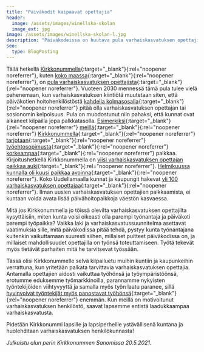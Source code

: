 ```yaml
---
title: "Päiväkodit kaipaavat opettajia"
header:
  image: /assets/images/winellska-skolan
  image_ext: jpg
image: /assets/images/winellska-skolan-l.jpg
description: "Päiväkodeissa on huutava pula varhaiskasvatuksen opettajista. Kirkkonummella olisi nyt mahdollisuus rakentaa uudenlaista työympäristöä ja tehdä siitä valttikortti uusien opettajien palkkaamiseen sekä nykyisten viihtymiseen!"
seo:
  type: BlogPosting
---
```

Tällä hetkellä [Kirkkonummella](https://www.kuntarekry.fi/fi/tyopaikat/?&professioncat=38788&organisation=9&lang=fi_FI,sv_SE&desc=varhaiskasvatuksen%20opettaja&sort=%22-changetime%22&limit=24&display=grid){:target="_blank"}{:rel="noopener noreferrer"}, kuten [koko maassa](https://www.uef.fi/fi/artikkeli/varhaiskasvatuksen-opettajapulaa-helpotetaan-monimuotokoulutuksella){:target="_blank"}{:rel="noopener noreferrer"}, on [pula varhaiskasvatuksen opettajista](https://www.iltalehti.fi/politiikka/a/d0c06ae8-d132-4b35-aebe-8256b6046bec){:target="_blank"}{:rel="noopener noreferrer"}. Vuoteen 2030 mennessä tämä pula tulee vielä pahenemaan, kun varhaiskasvatuksen kiintiötä muutetaan siten, että päiväkotien hoitohenkilöstöstä [kahdella kolmasosalla](https://www.finlex.fi/fi/laki/alkup/2018/20180540#Pidp447740832){:target="_blank"}{:rel="noopener noreferrer"} pitää olla varhaiskasvatuksen opettajan tai sosionomin kelpoisuus. Pula on muodostunut niin pahaksi, että kunnat ovat alkaneet kilpailla jopa palkkatasolla. [Esimerkiksi](https://www.kuntarekry.fi/fi/tyopaikat/varhaiskasvatuksen-opettaja-365327/){:target="_blank"}{:rel="noopener noreferrer"} [meillä](https://www.kuntarekry.fi/fi/tyopaikat/varhaiskasvatuksen-opettaja-364669/){:target="_blank"}{:rel="noopener noreferrer"} [Kirkkonummella](https://www.kuntarekry.fi/fi/tyopaikat/varhaiskasvatuksen-opettaja-laajakallion-paivakoti-352003/){:target="_blank"}{:rel="noopener noreferrer"} [tarjotaan](https://www.kuntarekry.fi/fi/tyopaikat/varhaiskasvatuksen-opettaja-364299/){:target="_blank"}{:rel="noopener noreferrer"} [työehtosopimusta](https://www.kt.fi/sopimukset/kvtes/2020-2021/liite-5-varhaiskasvatuksen-henkilosto-koulun-peruspalvelutehtavat){:target="_blank"}{:rel="noopener noreferrer"} [korkeampaa](https://www.kuntarekry.fi/fi/tyopaikat/varhaiskasvatuksen-opettaja-360689/){:target="_blank"}{:rel="noopener noreferrer"} palkkaa. Kirjoitushetkellä Kirkkonummella on [viisi varhaiskasvatuksen opettajan paikkaa auki](https://www.kuntarekry.fi/fi/tyopaikat/?profession=38816&organisation=9&lang=fi_FI%2Csv_SE&desc=varhaiskasvatuksen+opettaja&sort=%22-changetime%22&limit=24&display=grid){:target="_blank"}{:rel="noopener noreferrer"}. [Helmikuussa kunnalla oli kuusi paikkaa avoinna](https://laurilavanti.fi/kirkkonummi-lisa-on-sinunkin-etusi){:target="_blank"}{:rel="noopener noreferrer"}. Koko Uudellamaalla kunnat ja kaupungit hakevat [yli 100 varhaiskasvatuksen opettajaa](https://www.kuntarekry.fi/fi/tyopaikat/?region=39494&profession=38816&lang=fi_FI%2Csv_SE%2Cen_US&desc=varhaiskasvatuksen+opettaja&sort=%22-publish_from%22&limit=24&display=grid){:target="_blank"}{:rel="noopener noreferrer"}. Ilman uusien varhaiskasvatuksen opettajien palkkaamista, ei kuntaan voida avata lisää päivähoitopaikkoja väestön kasvaessa.

Mitä jos Kirkkonummella jo töissä olevilta varhaiskasvatuksen opettajilta kysyttäisiin, miten kunta voisi oikeasti olla parempi työnantaja ja päiväkoti parempi työpaikka? Vaikka laki ja varhaiskasvatussuunnitelma asettavat vaatimuksia sille, mitä päiväkodissa pitää tehdä, pystyy kunta työnantajana kuitenkin vaikuttamaan suuresti siihen, millaiset puitteet päiväkodissa on, ja millaiset mahdollisuudet opettajilla on työnsä toteuttamiseen. Työtä tekevät myös tietävät parhaiten mitä he tarvitsevat työssään.

Tässä olisi Kirkkonummelle selvä kilpailuetu muihin kuntiin ja kaupunkeihin verrattuna, kun yritetään palkata tarvittavia varhaiskasvatuksen opettajia. Antamalla opettajien aidosti vaikuttaa työhönsä ja työympäristöönsä, erotumme eduksemme työmarkkinoilla, parannamme nykyisten työntekijöiden viihtyvyyttä ja samalla myös työn laatu paranee, sillä [hyvinvoivat työntekijät myös panostavat työhönsä](https://www.ttl.fi/perehdytys-tyohyvinvointiin-tyoterveyteen-ja-tyoturvallisuuteen/tyohyvinvointi-yhteinen-asia/){:target="_blank"}{:rel="noopener noreferrer"} enemmän. Kun meillä on motivoitunut varhaiskasvatuksen henkilöstö, saavat lapsemme entistä laadukkaampaa varhaiskasvatusta.

Pidetään Kirkkonummi lapsille ja lapsiperheille ystävällisenä kuntana ja huolehditaan varhaiskasvatuksen henkilökunnasta! 


*Julkaistu alun perin Kirkkonummen Sanomissa 20.5.2021.*
